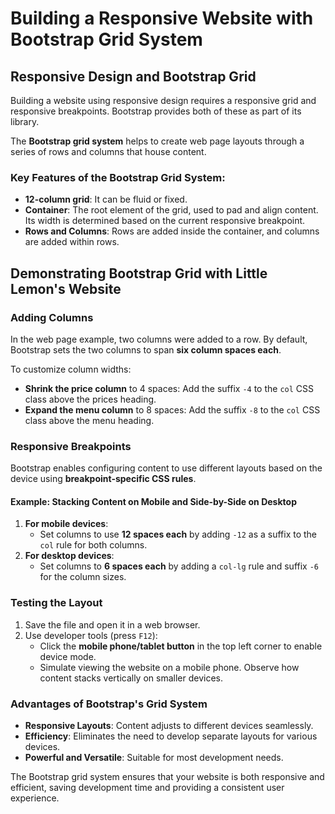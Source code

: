 
# Building a Responsive Website with Bootstrap Grid System

## Responsive Design and Bootstrap Grid

Building a website using responsive design requires a responsive grid and responsive breakpoints. Bootstrap provides both of these as part of its library. 

The **Bootstrap grid system** helps to create web page layouts through a series of rows and columns that house content. 

### Key Features of the Bootstrap Grid System:
- **12-column grid**: It can be fluid or fixed.
- **Container**: The root element of the grid, used to pad and align content. Its width is determined based on the current responsive breakpoint.
- **Rows and Columns**: Rows are added inside the container, and columns are added within rows.

## Demonstrating Bootstrap Grid with Little Lemon's Website

### Adding Columns
In the web page example, two columns were added to a row. By default, Bootstrap sets the two columns to span **six column spaces each**.

To customize column widths:
- **Shrink the price column** to 4 spaces: Add the suffix `-4` to the `col` CSS class above the prices heading.
- **Expand the menu column** to 8 spaces: Add the suffix `-8` to the `col` CSS class above the menu heading.

### Responsive Breakpoints
Bootstrap enables configuring content to use different layouts based on the device using **breakpoint-specific CSS rules**.

#### Example: Stacking Content on Mobile and Side-by-Side on Desktop
1. **For mobile devices**: 
   - Set columns to use **12 spaces each** by adding `-12` as a suffix to the `col` rule for both columns.
2. **For desktop devices**:
   - Set columns to **6 spaces each** by adding a `col-lg` rule and suffix `-6` for the column sizes.

### Testing the Layout
1. Save the file and open it in a web browser.
2. Use developer tools (press `F12`):
   - Click the **mobile phone/tablet button** in the top left corner to enable device mode.
   - Simulate viewing the website on a mobile phone. Observe how content stacks vertically on smaller devices.

### Advantages of Bootstrap's Grid System
- **Responsive Layouts**: Content adjusts to different devices seamlessly.
- **Efficiency**: Eliminates the need to develop separate layouts for various devices.
- **Powerful and Versatile**: Suitable for most development needs.

The Bootstrap grid system ensures that your website is both responsive and efficient, saving development time and providing a consistent user experience.
